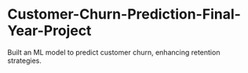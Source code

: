 # Customer-Churn-Prediction-Final-Year-Project
Built an ML model to predict customer churn, enhancing retention strategies.
